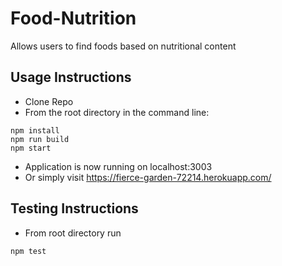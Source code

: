 # Food-Nutrition
Allows users to find foods based on nutritional content

## Usage Instructions
- Clone Repo
- From the root directory in the command line:
```
npm install
npm run build
npm start
```
- Application is now running on localhost:3003
- Or simply visit https://fierce-garden-72214.herokuapp.com/

## Testing Instructions
- From root directory run
```
npm test
```
